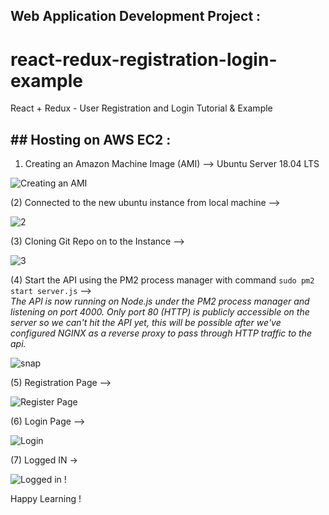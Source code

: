 ## Web Application Development Project :



# react-redux-registration-login-example

React + Redux - User Registration and Login Tutorial & Example

##  ## Hosting on AWS EC2 :

1) Creating an Amazon Machine Image (AMI) --> Ubuntu Server 18.04 LTS 

![Creating an AMI](https://user-images.githubusercontent.com/56868253/166943486-aaea69d5-f4d8-4e2f-a201-f17f726ef144.png)

(2) Connected to the new ubuntu instance from local machine --> 

![2](https://user-images.githubusercontent.com/56868253/166943778-3e504f76-a746-43db-b561-f519a63baa18.png)

(3) Cloning Git Repo on to the Instance -->

![3](https://user-images.githubusercontent.com/56868253/166944122-c7cbce8b-4a51-4e6c-a535-528e3ca37c66.png)

(4) Start the API using the PM2 process manager with command `sudo pm2 start server.js` -->  
*The API is now running on Node.js under the PM2 process manager and listening on port 4000. Only port 80 (HTTP) is publicly accessible on the server so we can't hit the API yet, this will be possible after we've configured NGINX as a reverse proxy to pass through HTTP traffic to the api.*

![snap](https://user-images.githubusercontent.com/56868253/166946337-1ed9d7df-5b3c-49b9-b09c-db91e61f623c.png)


(5) Registration Page -->

![Register Page](https://user-images.githubusercontent.com/56868253/166948040-f699579a-658b-4edf-9b4a-7027af602ebb.png)



(6) Login Page --> 

![Login](https://user-images.githubusercontent.com/56868253/166947494-5eb719b6-0590-4b23-a85b-b0152ebdde44.jpg)

(7) Logged IN -> 

![Logged in !](https://user-images.githubusercontent.com/56868253/166948134-963e7986-8fb1-44d6-b1be-62ba83587b5f.png)


Happy Learning !
